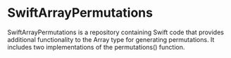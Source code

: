 # SwiftArrayPermutations
SwiftArrayPermutations is a repository containing Swift code that provides additional functionality to the Array type for generating permutations. It includes two implementations of the permutations() function.

